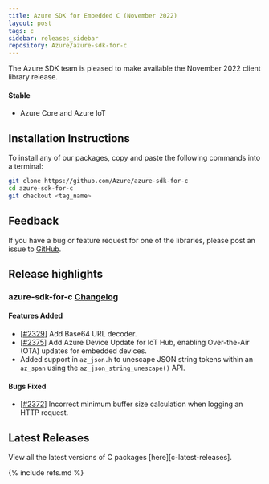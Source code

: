 ```yaml
---
title: Azure SDK for Embedded C (November 2022)
layout: post
tags: c
sidebar: releases_sidebar
repository: Azure/azure-sdk-for-c
---
```


The Azure SDK team is pleased to make available the November 2022 client library release.

#### Stable

- Azure Core and Azure IoT

## Installation Instructions

To install any of our packages, copy and paste the following commands into a terminal:

```bash
git clone https://github.com/Azure/azure-sdk-for-c
cd azure-sdk-for-c
git checkout <tag_name>
```

## Feedback

If you have a bug or feature request for one of the libraries, please post an issue to [GitHub](https://github.com/Azure/azure-sdk-for-c/issues).

## Release highlights

### azure-sdk-for-c [Changelog](https://github.com/Azure/azure-sdk-for-c/blob/1.4.0/CHANGELOG.md#140-2022-11-11)

#### Features Added

- [[#2329](https://github.com/Azure/azure-sdk-for-c/pull/2329)] Add Base64 URL decoder.
- [[#2375](https://github.com/Azure/azure-sdk-for-c/pull/2375)] Add Azure Device Update for IoT Hub, enabling Over-the-Air (OTA) updates for embedded devices.
- Added support in `az_json.h` to unescape JSON string tokens within an `az_span` using the `az_json_string_unescape()` API.

#### Bugs Fixed

- [[#2372](https://github.com/Azure/azure-sdk-for-c/pull/2372)] Incorrect minimum buffer size calculation when logging an HTTP request.

## Latest Releases

View all the latest versions of C packages [here][c-latest-releases].

{% include refs.md %}